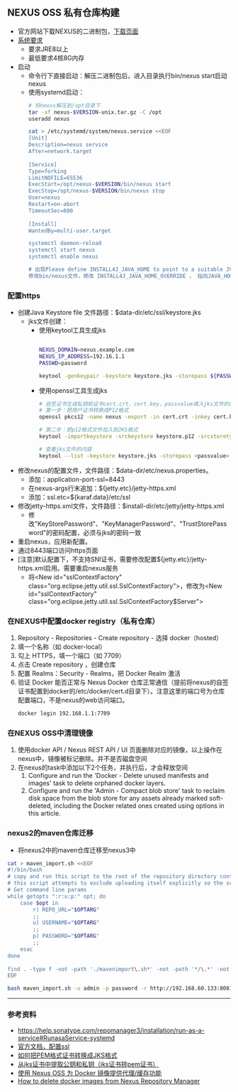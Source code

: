 ## NEXUS OSS 私有仓库构建
- 官方网站下载NEXUS的二进制包，[下载页面](https://help.sonatype.com/repomanager3/download/download-archives---repository-manager-3)
- [系统要求](https://help.sonatype.com/repomanager3/installation/system-requirements)
  - 要求JRE8以上
  - 最低要求4核8G内存
- 启动
  - 命令行下直接启动：解压二进制包后，进入目录执行bin/nexus start启动nexus
  - 使用systemd启动：
    ```bash
    # 将nexus解压到/opt目录下
    tar -xf nexus-$VERSION-unix.tar.gz -C /opt
    useradd nexus

    cat > /etc/systemd/system/nexus.service <<EOF
    [Unit]
    Description=nexus service
    After=network.target
      
    [Service]
    Type=forking
    LimitNOFILE=65536
    ExecStart=/opt/nexus-$VERSION/bin/nexus start
    ExecStop=/opt/nexus-$VERSION/bin/nexus stop
    User=nexus
    Restart=on-abort
    TimeoutSec=600
      
    [Install]
    WantedBy=multi-user.target

    systemctl daemon-reload
    systemctl start nexus
    systemctl enable nexus
    
    # 出现Please define INSTALL4J_JAVA_HOME to point to a suitable JVM 报错信息的处理方法
    修改bin/nexus文件，修改 INSTALL4J_JAVA_HOME_OVERRIDE ， 指向JAVA_HOME即可解决问题

    ```
### 配置https
- 创建Java Keystore file 文件路径：$data-dir/etc/ssl/keystore.jks
  - jks文件创建：
    - 使用keytool工具生成jks
      ```bash    
      
      NEXUS_DOMAIN=nexus.example.com
      NEXUS_IP_ADDRESS=192.16.1.1
      PASSWD=password
  
      keytool -genkeypair -keystore keystore.jks -storepass ${PASSWD}  -keypass ${PASSWD} -alias nexus -keyalg RSA -keysize 2048 -validity 5000 -dname "CN=${NEXUS_DOMAIN}, OU=Nexus, O=Nexus, L=Beijing, ST=Beijing, C=CN" -ext "SAN=IP:${NEXUS_IP_ADDRESS}" -ext "BC=ca:true"
      ```
    - 使用openssl工具生成jks
      ```bash
      # 自签证书生成私钥和证书cert.crt、cert.key，passvalue填入jks文件的密码
      # 第一步：把用户证书转换成P12格式
      openssl pkcs12 -name nexus -export -in cert.crt -inkey cert.key -out keystore.p12 -passout pass:<passvalue>

      # 第二步：把p12格式文件加入到JKS格式
      keytool -importkeystore -srckeystore keystore.p12 -srcstoretype PKCS12 -destkeystore keystore.jks -srcstorepass <passvalue> -deststorepass <passvalue>

      # 查看jks文件的内容
      keytool --list -keystore keystore.jks -storepass <passvalue>
      ```
- 修改nexus的配置文件，文件路径：$data-dir/etc/nexus.properties。
  - 添加：application-port-ssl=8443
  - 在nexus-args行末追加：${jetty.etc}/jetty-https.xml
  - 添加：ssl.etc=${karaf.data}/etc/ssl
- 修改jetty-https.xml文件，文件路径：$install-dir/etc/jetty/jetty-https.xml
  - 修改"KeyStorePassword"、"KeyManagerPassword"、"TrustStorePassword"的密码配置，必须与jks的密码一致
- 重启nexus，应用新配置。
- 通过8443端口访问https页面
- [注意]默认配置下，不支持SNI证书，需要修改配置${jetty.etc}/jetty-https.xml启用。需要重启nexus服务
  - 将\<New id="sslContextFactory" class="org.eclipse.jetty.util.ssl.SslContextFactory">，修改为\<New id="sslContextFactory" class="org.eclipse.jetty.util.ssl.SslContextFactory$Server">
### 在NEXUS中配置docker registry（私有仓库）
1. Repository - Repositories - Create repository - 选择 docker（hosted）
2. 填一个名称（如 docker-local）
3. 勾上 HTTPS，填一个端口（如 7709）
4. 点击 Create repository ，创建仓库
5. 配置 Realms：Security - Realms，把 Docker Realm 激活
6. 验证 Docker 能否正常与 Nexus Docker 仓库正常通信（提前将nexus的自签证书配置到docker的/etc/docker/cert.d目录下）。注意这里的端口号为仓库配置端口，不是nexus的web访问端口。
   ```bash
   docker login 192.168.1.1:7709
   ```
### 在NEXUS OSS中清理镜像
1. 使用docker API / Nexus REST API / UI 页面删除对应的镜像，以上操作在nexus中，镜像被标记删除。并不是否磁盘空间
2. 在nexus的task中添加以下2个任务，并执行后，才会释放空间
   1. Configure and run the 'Docker - Delete unused manifests and images' task to delete orphaned docker layers.
   2. Configure and run the 'Admin - Compact blob store' task to reclaim disk space from the blob store for any assets already marked soft-deleted, including the Docker related ones created using options in this article.
### nexus2的maven仓库迁移
- 将nexus2中的maven仓库迁移至nexus3中
```bash
cat > maven_import.sh <<EOF
#!/bin/bash
# copy and run this script to the root of the repository directory containing files
# this script attempts to exclude uploading itself explicitly so the script name is important
# Get command line params
while getopts ":r:u:p:" opt; do
    case $opt in
        r) REPO_URL="$OPTARG"
        ;;
        u) USERNAME="$OPTARG"
        ;;
        p) PASSWORD="$OPTARG"
        ;;
    esac
done
  
find . -type f -not -path './mavenimport\.sh*' -not -path '*/\.*' -not -path '*/\^archetype\-catalog\.xml*' -not -path '*/\^maven\-metadata\-local*\.xml' -not -path '*/\^maven\-metadata\-deployment*\.xml' | sed "s|^\./||" | xargs -I '{}' curl -u "$USERNAME:$PASSWORD" -X PUT -v -T {} ${REPO_URL}/{} ;
EOF

bash maven_import.sh -u admin -p password -r http://192.168.60.133:8081/repository/my_repo/
```

---
### 参考资料
- https://help.sonatype.com/repomanager3/installation/run-as-a-service#RunasaService-systemd
- [官方文档，配置ssl](https://help.sonatype.com/repomanager3/system-configuration/configuring-ssl#ConfiguringSSL-InboundSSL-ConfiguringtoServeContentviaHTTPS)
- [如何把PEM格式证书转换成JKS格式](https://www.jianshu.com/p/7e5917604c2d)
- [从jks证书中提取公钥和私钥（jks证书转pem证书）](https://www.jianshu.com/p/ba35c7f47d8a)
- [使用 Nexus OSS 为 Docker 镜像提供代理/缓存功能](https://jenkins-zh.github.io/wechat/articles/2020/05/2020-05-13-using-nexus-oss-as-a-proxy-cache-for-docker-images/)
- [How to delete docker images from Nexus Repository Manager](https://support.sonatype.com/hc/en-us/articles/360009696054-How-to-delete-docker-images-from-Nexus-Repository-Manager)